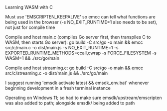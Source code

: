 Learning WASM with C

Must use 'EMSCRIPTEN_KEEPALIVE' so emcc can tell what functions are being used in the browser (-s NO_EXIT_RUNTIME=1 also needs to be set), not just for compile time

Compile and host main.c (compiles Go server first, then transpiles C to WASM, then starts Go server):
  go build -C src/go -o main &&
  emcc src/c/main.c -o dist/main.js -s NO_EXIT_RUNTIME=1 -s EXPORTED_RUNTIME_METHODS=ccall,cwrap -s FORCE_FILESYSTEM -s WASM=1 &&
  ./src/go/main

Compile and host streaming.c:
  go build -C src/go -o main &&
  emcc src/c/streaming.c -o dist/main.js &&
  ./src/go/main

I suggest running 'emsdk activate latest && emsdk_env.bat' whenever beginning development in a fresh terminal instance

Operating on Windows 11; so had to make sure emsdk/upstream/emscripten was also added to path; alongside emsdk/ being added to path
